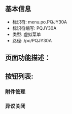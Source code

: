 
## 基本信息

- 标识符: menu.po.PQJY30A
- 标识符缩写: PQJY30A
- 类型: 虚拟菜单
- 路径: /po/PQJY30A

## 页面功能描述：





## 按钮列表:


### 附件管理



### 异议关闭


